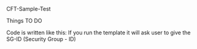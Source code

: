 CFT-Sample-Test

Things TO DO

Code is written like this:
If you run the template it will ask user to give the SG-ID (Security Group - ID)
